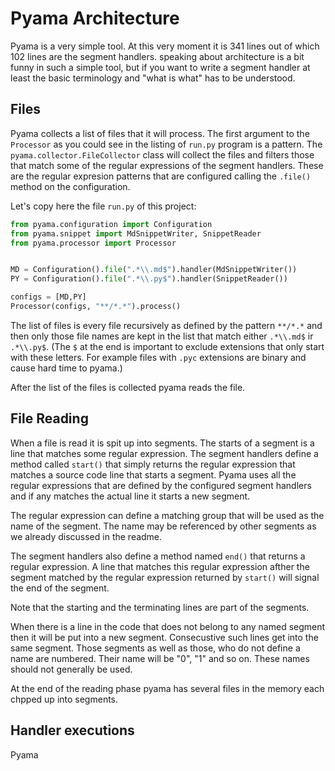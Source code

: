 # Pyama Architecture

Pyama is a very simple tool. At this very moment it is 341 lines out of which 102 lines are
the segment handlers. speaking about architecture is a bit funny in such a simple tool, but
if you want to write a segment handler at least the basic terminology and "what is what" has
to be understood.

## Files

Pyama collects a list of files that it will process. The first argument to the `Processor`
as you could see in the listing of `run.py` program is a pattern. The 
`pyama.collector.FileCollector` class will collect the files and filters those that
match some of the regular expressions of the segment handlers. These are the regular
expresion patterns that are configured calling the `.file()` method on the configuration.

Let's copy here the file `run.py` of this project:

[//]: # (USE SNIPPET run.py/run_py)
```python
from pyama.configuration import Configuration
from pyama.snippet import MdSnippetWriter, SnippetReader
from pyama.processor import Processor


MD = Configuration().file(".*\\.md$").handler(MdSnippetWriter())
PY = Configuration().file(".*\\.py$").handler(SnippetReader())

configs = [MD,PY]
Processor(configs, "**/*.*").process()
``` 

The list of files is every file recursively as defined by the pattern `**/*.*` and then 
only those file names are kept in the list that match either `.*\\.md$` ir `.*\\.py$`.
(The `$` at the end is important to exclude extensions that only start with these letters.
For example files with `.pyc` extensions are binary and cause hard time to pyama.)

After the list of the files is collected pyama reads the file.

## File Reading

When a file is read it is spit up into segments. The starts of a segment is a line that 
matches some regular expression. The segment handlers define a method called
`start()` that simply returns the regular expression that matches a source code line
that starts a segment. Pyama uses all the regular expressions that are defined by the
configured segment handlers and if any matches the actual line it starts a new segment.

The regular expression can define a matching group that will be used as the name of the
segment. The name may be referenced by other segments as we already discussed in the
readme.

The segment handlers also define a method named `end()` that returns a regular expression.
A line that matches this regular expression afther the segment matched by the regular
expression returned by `start()` will signal the end of the segment.

Note that the starting and the terminating lines are part of the segments.

When there is a line in the code that does not belong to any named segment then it will be
put into a new segment. Consecustive such lines get into the same segment. Those segments
as well as those, who do not define a name are numbered. Their name will be "0", "1" and
so on. These names should not generally be used.

At the end of the reading phase pyama has several files in the memory each chpped up into
segments.

## Handler executions

Pyama
 
[//]: # (USE SNIPPET */runhandlers)
```python
```
